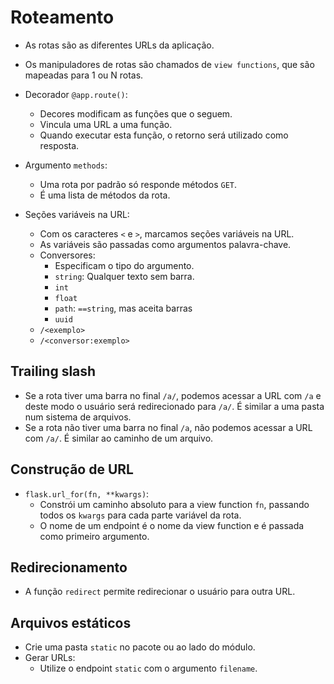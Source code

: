 # Roteamento

- As rotas são as diferentes URLs da aplicação.
- Os manipuladores de rotas são chamados de `view functions`, que são mapeadas para 1 ou N rotas.
- Decorador `@app.route()`:
  - Decores modificam as funções que o seguem.
  - Vincula uma URL a uma função.
  - Quando executar esta função, o retorno será utilizado como resposta.

- Argumento `methods`:
  - Uma rota por padrão só responde métodos `GET`.
  - É uma lista de métodos da rota.
- Seções variáveis na URL:
  - Com os caracteres `<` e `>`, marcamos seções variáveis na URL.
  - As variáveis são passadas como argumentos palavra-chave.
  - Conversores:
    - Especificam o tipo do argumento.
    - `string`: Qualquer texto sem barra.
    - `int`
    - `float`
    - `path`: `==string`, mas aceita barras
    - `uuid`
  - `/<exemplo>`
  - `/<conversor:exemplo>`

## Trailing slash

- Se a rota tiver uma barra no final `/a/`, podemos acessar a URL com `/a` e deste modo o usuário será redirecionado para `/a/`. É similar a uma pasta num sistema de arquivos.
- Se a rota não tiver uma barra no final `/a`, não podemos acessar a URL com `/a/`. É similar ao caminho de um arquivo.

## Construção de URL

- `flask.url_for(fn, **kwargs)`:
  - Constrói um caminho absoluto para a view function `fn`, passando todos os `kwargs` para cada parte variável da rota.
  - O nome de um endpoint é o nome da view function e é passada como primeiro argumento.

## Redirecionamento

- A função `redirect` permite redirecionar o usuário para outra URL.

## Arquivos estáticos

- Crie uma pasta `static` no pacote ou ao lado do módulo.
- Gerar URLs:
  - Utilize o endpoint `static` com o argumento `filename`.